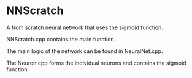 # NNScratch

A from scratch neural network that uses the sigmoid function.

NNScratch.cpp contains the main function.

The main logic of the network can be found in NeuralNet.cpp.

The Neuron.cpp forms the individual neurons and contains the sigmoid function.
